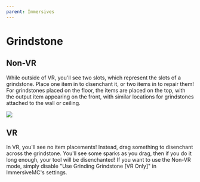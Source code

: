 ```yaml
---
parent: Immersives
---
```


# Grindstone

## Non-VR

While outside of VR, you'll see two slots, which represent the slots of a grindstone. Place one item in to disenchant it, or two items in to repair them! For grindstones placed on the floor, the items are placed on the top, with the output item appearing on the front, with similar locations for grindstones attached to the wall or ceiling.

![](/gif/grindstone_nonvr.gif)

## VR

In VR, you'll see no item placements! Instead, drag something to disenchant across the grindstone. You'll see some sparks as you drag, then if you do it long enough, your tool will be disenchanted! If you want to use the Non-VR mode, simply disable "Use Grinding Grindstone [VR Only]" in ImmersiveMC's settings.
